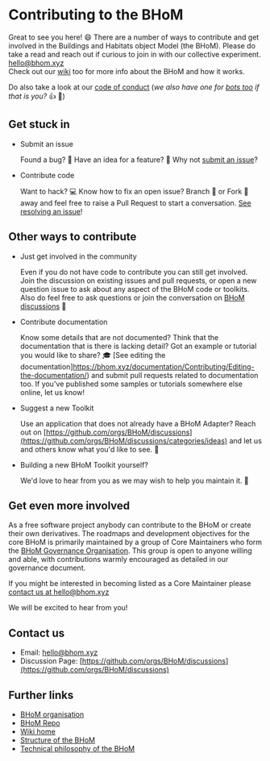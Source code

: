 # Contributing to the BHoM

Great to see you here! :smile: There are a number of ways to contribute and get involved in the Buildings and Habitats object Model (the BHoM). Please do take a read and reach out if curious to join in with our collective experiment. [hello@bhom.xyz](mailto:hello@bhom.xyz)  
Check out our [wiki](https://bhom.xyz/documentation/) too for more info about the BHoM and how it works.

Do also take a look at our [code of conduct](https://github.com/BHoM/BHoM/blob/master/docs/CODE_OF_CONDUCT.md) (_we also have one for [bots too](https://github.com/BHoM/BHoM/blob/master/docs/CODE_OF_CONDUCT_FOR_BOTS.md) if that is you?_ :+1: :robot:)


## Get stuck in

- Submit an issue

  Found a bug? :bug: Have an idea for a feature? :brain: Why not [submit an issue](https://bhom.xyz/documentation/Contributing/Submitting-an-Issue/)?

- Contribute code

  Want to hack? :computer: Know how to fix an open issue? Branch :palm_tree: or Fork :fork_and_knife: away and feel free to raise a Pull Request to start a conversation. [See resolving an issue](https://bhom.xyz/documentation/Contributing/Resolving-an-Issue/)!



## Other ways to contribute

- Just get involved in the community 

  Even if you do not have code to contribute you can still get involved. Join the discussion on existing issues and pull requests, or open a new question issue to ask about any aspect of the BHoM code or toolkits.  
  Also do feel free to ask questions or join the conversation on [BHoM discussions](https://github.com/orgs/BHoM/discussions) :mega:

- Contribute documentation

  Know some details that are not documented? Think that the documentation that is there is lacking detail? Got an example or tutorial you would like to share? :mortar_board: [See editing the documentation]https://bhom.xyz/documentation/Contributing/Editing-the-documentation/) and submit pull requests related to documentation too. If you've published some samples or tutorials somewhere else online, let us know! 


- Suggest a new Toolkit

  Use an application that does not already have a BHoM Adapter? 
  Reach out on [https://github.com/orgs/BHoM/discussions](https://github.com/orgs/BHoM/discussions/categories/ideas) and let us and others know what you'd like to see. :raising_hand:

- Building a new BHoM Toolkit yourself?

    We'd love to hear from you as we may wish to help you maintain it. :construction:

## Get even more involved

As a free software project anybody can contribute to the BHoM or create their own derivatives. The roadmaps and development objectives for the core BHoM is primarily maintained by a group of Core Maintainers who form the [BHoM Governance Organisation](https://github.com/BHoM/BHoM/blob/master/docs/GOVERNANCE.md). This group is open to anyone willing and able, with contributions warmly encouraged as detailed in our governance document. 

If you might be interested in becoming listed as a Core Maintainer please [contact us at hello@bhom.xyz](mailto:hello@bhom.xyz)

We will be excited to hear from you!



## Contact us

- Email: [hello@bhom.xyz](mailto:hello@bhom.xyz)
- Discussion Page: [https://github.com/orgs/BHoM/discussions](https://github.com/orgs/BHoM/discussions)  

## Further links

- [BHoM organisation](https://github.com/BHoM)
- [BHoM Repo](https://github.com/BHoM/BHoM)
- [Wiki home](https://github.com/BHoM/documentation/wiki)
- [Structure of the BHoM](https://github.com/BHoM/documentation/wiki/Structure-of-the-BHoM)
- [Technical philosophy of the BHoM](https://github.com/BHoM/documentation/wiki/Technical-philosophy-of-the-BHoM)



